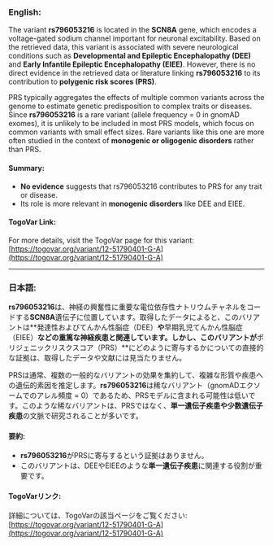### English:
The variant **rs796053216** is located in the **SCN8A** gene, which encodes a voltage-gated sodium channel important for neuronal excitability. Based on the retrieved data, this variant is associated with severe neurological conditions such as **Developmental and Epileptic Encephalopathy (DEE)** and **Early Infantile Epileptic Encephalopathy (EIEE)**. However, there is no direct evidence in the retrieved data or literature linking **rs796053216** to its contribution to **polygenic risk scores (PRS)**.

PRS typically aggregates the effects of multiple common variants across the genome to estimate genetic predisposition to complex traits or diseases. Since **rs796053216** is a rare variant (allele frequency = 0 in gnomAD exomes), it is unlikely to be included in most PRS models, which focus on common variants with small effect sizes. Rare variants like this one are more often studied in the context of **monogenic or oligogenic disorders** rather than PRS.

#### Summary:
- **No evidence** suggests that rs796053216 contributes to PRS for any trait or disease.
- Its role is more relevant in **monogenic disorders** like DEE and EIEE.

#### TogoVar Link:
For more details, visit the TogoVar page for this variant: [https://togovar.org/variant/12-51790401-G-A](https://togovar.org/variant/12-51790401-G-A)

---

### 日本語:
**rs796053216**は、神経の興奮性に重要な電位依存性ナトリウムチャネルをコードする**SCN8A**遺伝子に位置しています。取得したデータによると、このバリアントは**発達性およびてんかん性脳症（DEE）**や**早期乳児てんかん性脳症（EIEE）**などの重篤な神経疾患と関連しています。しかし、このバリアントが**ポリジェニックリスクスコア（PRS）**にどのように寄与するかについての直接的な証拠は、取得したデータや文献には見当たりません。

PRSは通常、複数の一般的なバリアントの効果を集約して、複雑な形質や疾患への遺伝的素因を推定します。**rs796053216**は稀なバリアント（gnomADエクソームでのアレル頻度 = 0）であるため、PRSモデルに含まれる可能性は低いです。このような稀なバリアントは、PRSではなく、**単一遺伝子疾患や少数遺伝子疾患**の文脈で研究されることが多いです。

#### 要約:
- **rs796053216**がPRSに寄与するという証拠はありません。
- このバリアントは、DEEやEIEEのような**単一遺伝子疾患**に関連する役割が重要です。

#### TogoVarリンク:
詳細については、TogoVarの該当ページをご覧ください: [https://togovar.org/variant/12-51790401-G-A](https://togovar.org/variant/12-51790401-G-A)